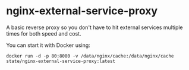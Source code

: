 # nginx-external-service-proxy

A basic reverse proxy so you don't have to hit external services multiple times for both speed and cost.

You can start it with Docker using:

    docker run -d -p 80:8080 -v /data/nginx/cache:/data/nginx/cache state/nginx-external-service-proxy:latest
